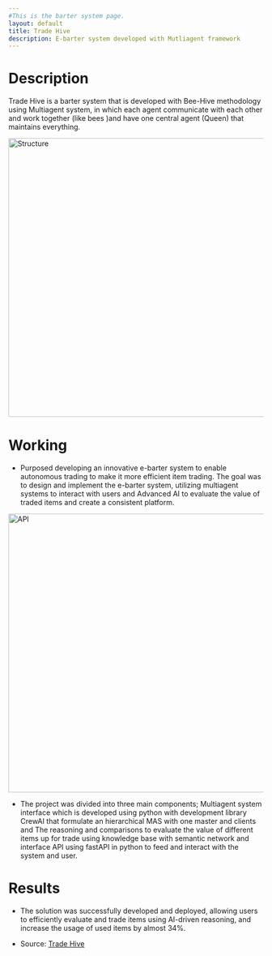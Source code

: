 ```yaml
---
#This is the barter system page.
layout: default
title: Trade Hive
description: E-barter system developed with Mutliagent framework 
---
```

# Description
Trade Hive is a barter system that is developed with Bee-Hive methodology using Multiagent system, in which each agent communicate with each other and work together (like bees )and have one central agent (Queen) that maintains everything.

<img src="{{ site.baseurl }}/assets/images/trade-structure.png" alt="Structure" style="width:550px;" />

# Working
* Purposed developing an innovative e-barter system to enable autonomous trading to make it more efficient item trading. 
The goal was to design and implement the e-barter system, utilizing multiagent systems to interact with users and Advanced AI to evaluate the value of traded items and create a consistent platform.

<img src="{{ site.baseurl }}/assets/images/trade-API.png" alt="API" style="width:550px;" />

* The project was divided into three main components; Multiagent system interface  which is developed using python with development library CrewAI that formulate an hierarchical MAS with one master and clients and The reasoning and comparisons to evaluate the value of different items up for trade using knowledge base with semantic network and interface API using fastAPI in python to feed and interact with the system and user.


# Results
* The solution was successfully developed and deployed, allowing users to efficiently evaluate and trade items using AI-driven reasoning, and increase the usage of used items by almost 34%.

* Source: [Trade Hive](https://github.com/samGill00/barter-system)